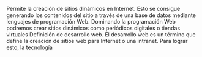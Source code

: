 Permite la creación de sitios dinámicos en Internet. Esto se consigue generando los contenidos del sitio a través de una base de datos mediante lenguajes de programación Web. Dominando la programación Web podremos crear sitios dinámicos como periódicos digitales o tiendas virtuales Definición de desarrollo web. El desarrollo web es un término que define la creación de sitios web para Internet o una intranet. Para lograr esto, la tecnología 
